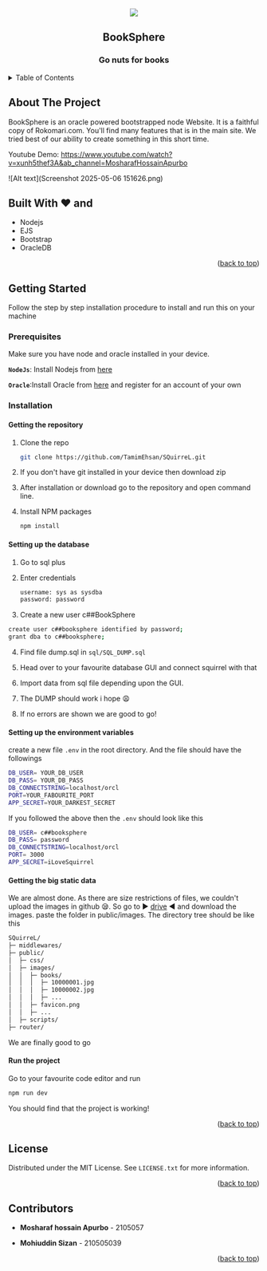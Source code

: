 <div id="top"></div>


<!-- PROJECT LOGO -->
<br />
<div align="center">

![](https://ibb.co.com/Y4r2wtYh)

<h2 align="center">BookSphere</h3>
  <h3 align="center">Go nuts for books </h3>
</div>



<!-- TABLE OF CONTENTS -->
<details>
  <summary>Table of Contents</summary>
  <ol>
    <li>
      <a href="#about-the-project">About The Project</a>
      <ul>
        <li><a href="#built-with">Built With</a></li>
      </ul>
    </li>
    <li>
      <a href="#getting-started">Getting Started</a>
      <ul>
        <li><a href="#prerequisites">Prerequisites</a></li>
        <li><a href="#installation">Installation</a></li>
      </ul>
    </li>
    <li><a href="#license">License</a></li>
    <li><a href="#contact">Contact</a></li>

  </ol>
</details>




<!-- ABOUT THE PROJECT -->
## About The Project

BookSphere is an oracle powered bootstrapped node Website. It is a faithful copy of Rokomari.com. You'll find many features that is in the main site. We tried best of our ability to create something in this short time. 

Youtube Demo: https://www.youtube.com/watch?v=xunh5thef3A&ab_channel=MosharafHossainApurbo

![Alt text](Screenshot 2025-05-06 151626.png)



## Built With :heart: and

- Nodejs
- EJS
- Bootstrap
- OracleDB

<p align="right">(<a href="#top">back to top</a>)</p>



<!-- GETTING STARTED -->
## Getting Started

Follow the step by step installation procedure to install and run this on your machine

### Prerequisites

Make sure you have node and oracle installed in your device.

**`NodeJs`**: Install Nodejs from [here](https://nodejs.org/en/download/)

**`Oracle`**:Install Oracle from [here](http://www.oracle.com/index.html) and register for an account of your own



### Installation

#### Getting the repository

1. Clone the repo
   ```sh
   git clone https://github.com/TamimEhsan/SQuirreL.git
   ```

2. If you don't have git installed in your device then download zip

3. After installation or download go to the repository and open command line.

4. Install NPM packages

   ```sh
   npm install
   ```



#### Setting up the database

1. Go to sql plus

2. Enter credentials

   ```sh
   username: sys as sysdba
   password: password
   ```

3.  Create a new user c##BookSphere

   ```sh
   create user c##booksphere identified by password;
   grant dba to c##booksphere;
   ```

   

4. Find file dump.sql in `sql/SQL_DUMP.sql`

5. Head over to your favourite database GUI and connect squirrel with that

6. Import data from sql file depending upon the GUI. 

7. The DUMP should work i hope 😩

8. If no errors are shown we are good to go!



#### Setting up the environment variables

create a new file `.env` in the root directory. And the file should have the followings

```sh
DB_USER= YOUR_DB_USER 
DB_PASS= YOUR_DB_PASS
DB_CONNECTSTRING=localhost/orcl
PORT=YOUR_FABOURITE_PORT
APP_SECRET=YOUR_DARKEST_SECRET
```

If you followed the above then the `.env` should look like this

```sh
DB_USER= c##booksphere 
DB_PASS= password
DB_CONNECTSTRING=localhost/orcl
PORT= 3000
APP_SECRET=iLoveSquirrel
```



#### Getting the big static data

We are almost done. As there are size restrictions of files, we couldn't upload the images in github 😪. So go to  :arrow_forward: [drive](https://drive.google.com/file/d/1P9d5But_VUcviEykeNlIUvejf0JQnAQY/view?usp=sharing) :arrow_backward: and download the images. paste the folder in public/images. The directory tree should be like this

```sh
SQuirreL/
├─ middlewares/
├─ public/
│  ├─ css/
│  ├─ images/
│  │  ├─ books/
│  │  │  ├─ 10000001.jpg
│  │  │  ├─ 10000002.jpg
│  │  │  ├─ ...
│  │  ├─ favicon.png
│  │  ├─ ...
│  ├─ scripts/
├─ router/

```

We are finally good to go

#### Run the project

Go to your favourite code editor and run

```sh
npm run dev
```

You should find that the project is working!

<p align="right">(<a href="#top">back to top</a>)</p>



<!-- LICENSE -->

## License

Distributed under the MIT License. See `LICENSE.txt` for more information.

<p align="right">(<a href="#top">back to top</a>)</p>



<!-- CONTACT -->
## Contributors

- **Mosharaf hossain Apurbo** - 2105057

- **Mohiuddin Sizan** - 210505039



<p align="right">(<a href="#top">back to top</a>)</p>
